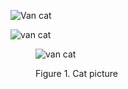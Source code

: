 <!-- Inserting images with local files -->

![Van cat](https://en.wikipedia.org/wiki/Van_cat#/media/File:VAN_CAT.png)

![van cat](iamges/VAN_CAT.PNG)

<!-- how images are usually inserted/used for documents. -->


<figure>

![van cat](images/VAN_CAT.PNG)
<figcaption>Figure 1. Cat picture</figcaption>

<figure>
